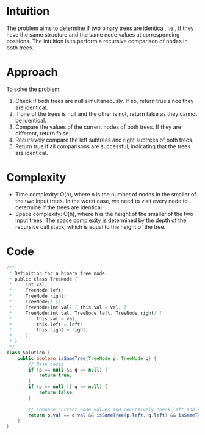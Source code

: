 # Intuition
The problem aims to determine if two binary trees are identical, i.e., if they have the same structure and the same node values at corresponding positions. The intuition is to perform a recursive comparison of nodes in both trees.

# Approach
To solve the problem:
1. Check if both trees are null simultaneously. If so, return true since they are identical.
2. If one of the trees is null and the other is not, return false as they cannot be identical.
3. Compare the values of the current nodes of both trees. If they are different, return false.
4. Recursively compare the left subtrees and right subtrees of both trees.
5. Return true if all comparisons are successful, indicating that the trees are identical.

# Complexity
- Time complexity: O(n), where n is the number of nodes in the smaller of the two input trees. In the worst case, we need to visit every node to determine if the trees are identical.
- Space complexity: O(h), where h is the height of the smaller of the two input trees. The space complexity is determined by the depth of the recursive call stack, which is equal to the height of the tree.

# Code
```java
/**
 * Definition for a binary tree node.
 * public class TreeNode {
 *     int val;
 *     TreeNode left;
 *     TreeNode right;
 *     TreeNode() {}
 *     TreeNode(int val) { this.val = val; }
 *     TreeNode(int val, TreeNode left, TreeNode right) {
 *         this.val = val;
 *         this.left = left;
 *         this.right = right;
 *     }
 * }
 */
class Solution {
    public boolean isSameTree(TreeNode p, TreeNode q) {
        // Base cases
        if (p == null && q == null) {
            return true;
        }
        if (p == null || q == null) {
            return false;
        }
        
        // Compare current node values and recursively check left and right subtrees
        return p.val == q.val && isSameTree(p.left, q.left) && isSameTree(p.right, q.right);
    }
}
